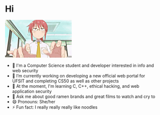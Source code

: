 # Hi
![](https://github.com/Noodulz/Noodulz/blob/master/kobayashiprogramming.gif)
- 👺 I'm a Computer Science student and developer interested in info and web security
- 🔭 I’m currently working on developing a new official web portal for UFSIT and completing CS50 as well as other projects
- 🌱 At the moment, I'm learning C, C++, ethical hacking, and web application security
- 💬 Ask me about good ramen brands and great films to watch and cry to
- 😄 Pronouns: She/her
- ⚡ Fun fact: I really really really like noodles

